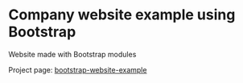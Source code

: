 # Company website example using Bootstrap
 Website made with Bootstrap modules

Project page:
 [bootstrap-website-example](https://panisil.github.io/bootstrap-website-example/)

